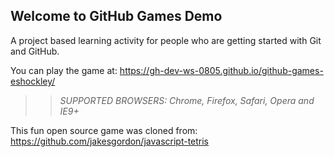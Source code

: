 ## Welcome to GitHub Games Demo

A project based learning activity for people who are getting started with Git and GitHub.

You can play the game at: https://gh-dev-ws-0805.github.io/github-games-eshockley/

>> _*SUPPORTED BROWSERS*: Chrome, Firefox, Safari, Opera and IE9+_

This fun open source game was cloned from: https://github.com/jakesgordon/javascript-tetris
